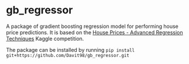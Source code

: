 # gb_regressor

A package of gradient boosting regression model for performing house price predictions. It is based on the [House Prices - Advanced Regression Techniques](https://www.kaggle.com/competitions/house-prices-advanced-regression-techniques/data) Kaggle competition.

The package can be installed by running ```pip install git+https://github.com/Davit98/gb_regressor.git```
